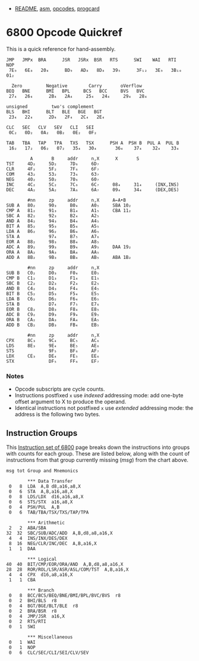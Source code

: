 - [README](README.md), [asm](asm.md), [opcodes](opcodes.md),
  [progcard](progcard)

6800 Opcode Quickref
====================

This is a quick reference for hand-assembly.

    JMP   JMPx  BRA      JSR   JSRx  BSR   RTS      SWI    WAI   RTI     NOP
     7E₉   6E₈   20₄      BD₉   AD₈   8D₈   39₅      3F₁₂   3E₉   3B₁₀    01₂

      Zero         Negative        Carry       oVerflow
    BEQ   BNE      BMI   BPL     BCS   BCC     BVS   BVC
     27₄   26₄      2B₄   2A₄     25₄   24₄     29₄   28₄

    unsigned         two's complement
    BLS   BHI      BLT   BLE   BGE   BGT
     23₄   22₄      2D₄   2F₄   2C₄   2E₄

    CLC   SEC   CLV   SEV   CLI   SEI
     0C₂   0D₂   0A₂   0B₂   0E₂   0F₂

    TAB   TBA   TAP   TPA   TXS   TSX      PSH A  PSH B  PUL A  PUL B
     16₂   17₂   06₂   07₂   35₄   30₄       36₄    37₄    32₄    33₄

             A       B     addr     n,X      X       S
    TST     4D₂     5D₂     7D₆     6D₇
    CLR     4F₂     5F₂     7F₆     6F₇
    COM     43₂     53₂     73₆     63₇
    NEG     40₂     50₂     70₆     60₇
    INC     4C₂     5C₂     7C₆     6C₇     08₄     31₄     (INX,INS)
    DEC     4A₂     5A₂     7A₆     6A₇     09₄     34₄     (DEX,DES)

            #nn     zp     addr     n,X     A←A•B
    SUB A   80₂     90₃     B0₄     A0₅     SBA 10₂
    CMP A   81₂     91₃     B1₄     A1₅     CBA 11₂
    SBC A   82₂     92₃     B2₄     A2₅
    AND A   84₂     94₃     B4₄     A4₅
    BIT A   85₂     95₃     B5₄     A5₅
    LDA A   86₂     96₂     B6₄     A6₅
    STA A           97₄     B7₅     A7₆
    EOR A   88₂     98₃     B8₄     A8₅
    ADC A   89₂     99₃     B9₄     A9₅     DAA 19₂
    ORA A   8A₂     9A₃     BA₄     AA₅
    ADD A   8B₂     9B₃     BB₄     AB₅     ABA 1B₂

            #nn     zp     addr     n,X
    SUB B   C0₂     D0₃     F0₄     E0₅
    CMP B   C1₂     D1₃     F1₄     E1₅
    SBC B   C2₂     D2₃     F2₄     E2₅
    AND B   C4₂     D4₃     F4₄     E4₅
    BIT B   C5₂     D5₃     F5₄     E5₅
    LDA B   C6₂     D6₂     F6₄     E6₅
    STA B           D7₄     F7₅     E7₆
    EOR B   C8₂     D8₃     F8₄     E8₅
    ADC B   C9₂     D9₃     F9₄     E9₅
    ORA B   CA₂     DA₃     FA₄     EA₅
    ADD B   CB₂     DB₃     FB₄     EB₅

            #nn     zp     addr     n,X
    CPX     8C₃     9C₄     BC₅     AC₆
    LDS     8E₃     9E₄     BE₅     AE₆
    STS             9F₅     BF₆     AF₇
    LDX     CE₃     DE₄     FE₅     EE₆
    STX             DF₅     FF₆     EF₇

### Notes

- Opcode subscripts are cycle counts.
- Instructions postfixed `x` use _indexed_ addressing mode: add one-byte
  offset argument to X to produce the operand.
- Identical instructions not postfixed `x` use _extended_ addressing mode:
  the address is the following two bytes.


Instruction Groups
------------------

This [Instruction set of 6800][tp-is68] page breaks down the instructions
into groups with counts for each group. These are listed below, along with
the count of instructions from that group currently missing (_msg_) from
the chart above.

    msg tot Group and Mnemonics

            *** Data Transfer
     0   8  LDA  A,B d8,a16,a8,X
     0   6  STA  A,B,a16,a8,X
     0   8  LDS/LDX  d16,a16,a8,X
     0   6  STS/STX  a16,a8,X
     0   4  PSH/PUL  A,B
     0   6  TAB/TBA/TSX/TXS/TAP/TPA

            *** Arithmetic
     2   2  ABA/SBA
    32  32  SBC/SUB/ADC/ADD  A,B,d8,a8,a16,X
     4   4  INS/INX/DES/DEX
     8  16  NEG/CLR/INC/DEC  A,B,a16,X
     1   1  DAA

            *** Logical
    40  40  BIT/CMP/EOR/ORA/AND  A,B,d8,a8,a16,X
    28  28  ROR/ROL/LSR/ASR/ASL/COM/TST  A,B,a16,X
     4   4  CPX  d16,a8,a16,X
     1   1  CBA

            *** Branch
     0   8  BCC/BCS/BEQ/BNE/BMI/BPL/BVC/BVS  r8
     0   2  BHI/BLS  r8
     0   4  BGT/BGE/BLT/BLE  r8
     0   2  BRA/BSR  r8
     0   4  JMP/JSR  a16,X
     0   2  RTS/RTI
     0   1  SWI

            *** Miscellaneous
     0   1  WAI
     0   1  NOP
     0   6  CLC/SEC/CLI/SEI/CLV/SEV



<!-------------------------------------------------------------------->
[tp-is68]: https://www.tutorialspoint.com/instruction-set-of-6800
